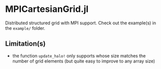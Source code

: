 # MPICartesianGrid.jl
Distributed structured grid with MPI support. Check out the example(s) in the `example/` folder.

## Limitation(s)
* the function `update_halo!` only supports whose size matches the number of grid elements (but quite easy to improve to any array size)